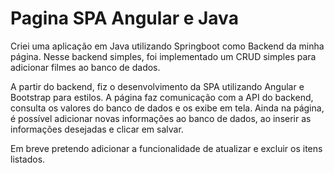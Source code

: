 # Pagina SPA Angular e Java

Criei uma aplicação em Java utilizando Springboot como Backend da minha página. Nesse backend simples, foi implementado um CRUD simples para adicionar filmes ao banco de dados.



A partir do backend, fiz o desenvolvimento da SPA utilizando Angular e Bootstrap para estilos. A página faz comunicação com a API do backend, consulta os valores do banco de dados e os exibe em tela. Ainda na página, é possível adicionar novas informações ao banco de dados, ao inserir as informações desejadas e clicar em salvar.



Em breve pretendo adicionar a funcionalidade de atualizar e excluir os itens listados.

